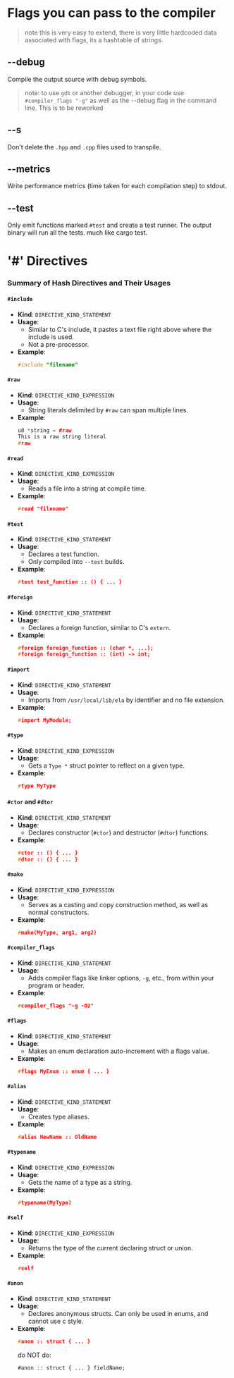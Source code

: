 
# Flags you can pass to the compiler

> note this is very easy to extend, there is very little hardcoded data associated with flags, its a hashtable of strings.

## --debug
Compile the output source with debug symbols.

> note: to use `gdb` or another debugger, in your code use
`#compiler_flags "-g"` as well as the --debug flag in the command line.
This is to be reworked

## --s
Don't delete the `.hpp` and `.cpp` files used to transpile.

## --metrics
Write performance metrics (time taken for each compilation step) to stdout.

## --test
Only emit functions marked `#test` and create a test runner. The output binary will run all the tests. much like cargo test.



# '#' Directives

### Summary of Hash Directives and Their Usages

#### `#include`
- **Kind**: `DIRECTIVE_KIND_STATEMENT`
- **Usage**: 
  - Similar to C's include, it pastes a text file right above where the include is used.
  - Not a pre-processor.
- **Example**:
  ```cpp
  #include "filename"
  ```

#### `#raw`
- **Kind**: `DIRECTIVE_KIND_EXPRESSION`
- **Usage**: 
  - String literals delimited by `#raw` can span multiple lines.
- **Example**:
  ```cpp
  u8 *string = #raw
  This is a raw string literal
  #raw
  ```

#### `#read`
- **Kind**: `DIRECTIVE_KIND_EXPRESSION`
- **Usage**: 
  - Reads a file into a string at compile time.
- **Example**:
  ```cpp
  #read "filename"
  ```

#### `#test`
- **Kind**: `DIRECTIVE_KIND_STATEMENT`
- **Usage**: 
  - Declares a test function.
  - Only compiled into `--test` builds.
- **Example**:
  ```cpp
  #test test_function :: () { ... }
  ```

#### `#foreign`
- **Kind**: `DIRECTIVE_KIND_STATEMENT`
- **Usage**: 
  - Declares a foreign function, similar to C's `extern`.
- **Example**:
  ```cpp
  #foreign foreign_function :: (char *, ...);
  #foreign foreign_function :: (int) -> int;
  ```

#### `#import`
- **Kind**: `DIRECTIVE_KIND_STATEMENT`
- **Usage**: 
  - Imports from `/usr/local/lib/ela` by identifier and no file extension.
- **Example**:
  ```cpp
  #import MyModule;
  ```

#### `#type`
- **Kind**: `DIRECTIVE_KIND_EXPRESSION`
- **Usage**: 
  - Gets a `Type *` struct pointer to reflect on a given type.
- **Example**:
  ```cpp
  #type MyType
  ```

#### `#ctor` and `#dtor`
- **Kind**: `DIRECTIVE_KIND_STATEMENT`
- **Usage**: 
  - Declares constructor (`#ctor`) and destructor (`#dtor`) functions.
- **Example**:
  ```cpp
  #ctor :: () { ... }
  #dtor :: () { ... }
  ```

#### `#make`
- **Kind**: `DIRECTIVE_KIND_EXPRESSION`
- **Usage**: 
  - Serves as a casting and copy construction method, as well as normal constructors.
- **Example**:
  ```cpp
  #make(MyType, arg1, arg2)
  ```

#### `#compiler_flags`
- **Kind**: `DIRECTIVE_KIND_STATEMENT`
- **Usage**: 
  - Adds compiler flags like linker options, `-g`, etc., from within your program or header.
- **Example**:
  ```cpp
  #compiler_flags "-g -O2"
  ```

#### `#flags`
- **Kind**: `DIRECTIVE_KIND_STATEMENT`
- **Usage**: 
  - Makes an enum declaration auto-increment with a flags value.
- **Example**:
  ```cpp
  #flags MyEnum :: enum { ... }
  ```

#### `#alias`
- **Kind**: `DIRECTIVE_KIND_STATEMENT`
- **Usage**: 
  - Creates type aliases.
- **Example**:
  ```cpp
  #alias NewName :: OldName
  ```

#### `#typename`
- **Kind**: `DIRECTIVE_KIND_EXPRESSION`
- **Usage**: 
  - Gets the name of a type as a string.
- **Example**:
  ```cpp
  #typename(MyType)
  ```

#### `#self`
- **Kind**: `DIRECTIVE_KIND_EXPRESSION`
- **Usage**: 
  - Returns the type of the current declaring struct or union.
- **Example**:
  ```cpp
  #self
  ```

#### `#anon`
- **Kind**: `DIRECTIVE_KIND_STATEMENT`
- **Usage**: 
  - Declares anonymous structs. Can only be used in enums, and cannot use c style.
- **Example**:
  ```cpp
  #anon :: struct { ... }
  ```
  do NOT do:
  ```
  #anon :: struct { ... } fieldName;
  ```
  